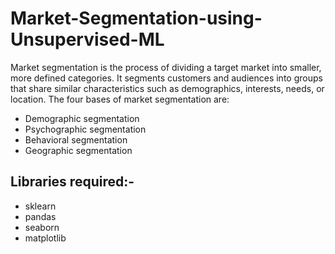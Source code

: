 # Market-Segmentation-using-Unsupervised-ML

Market segmentation is the process of dividing a target market into smaller, more defined categories. It segments customers and audiences into groups that share similar characteristics such as demographics, interests, needs, or location. The four bases of market segmentation are:
* Demographic segmentation
* Psychographic segmentation
* Behavioral segmentation
* Geographic segmentation


## Libraries required:-
- sklearn
- pandas
- seaborn
- matplotlib








